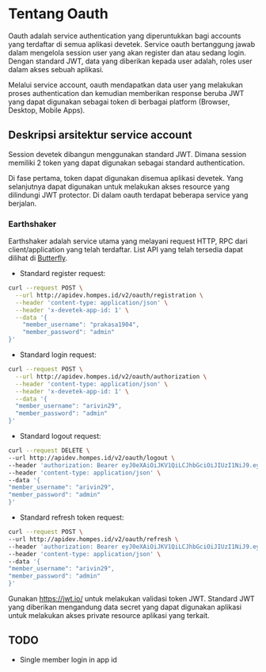 # Tentang Oauth

Oauth adalah service authentication yang diperuntukkan bagi accounts yang terdaftar di semua aplikasi devetek. Service oauth bertanggung jawab dalam mengelola session user yang akan register dan atau sedang login. Dengan standard JWT, data yang diberikan kepada user adalah, roles user dalam akses sebuah aplikasi.

Melalui service account, oauth mendapatkan data user yang melakukan proses authentication dan kemudian memberikan response beruba JWT yang dapat digunakan sebagai token di berbagai platform (Browser, Desktop, Mobile Apps).

## Deskripsi arsitektur service account

Session devetek dibangun menggunakan standard JWT. Dimana session memiliki 2 token yang dapat digunakan sebagai standard authentication.

Di fase pertama, token dapat digunakan disemua aplikasi devetek. Yang selanjutnya dapat digunakan untuk melakukan akses resource yang dilindungi JWT protector. Di dalam oauth terdapat beberapa service yang berjalan.

### Earthshaker

Earthshaker adalah service utama yang melayani request HTTP, RPC dari client/application yang telah terdaftar. List API yang telah tersedia dapat dilihat di [Butterfly](https://butterfly.devetek.com/docs).

- Standard register request:

```sh
curl --request POST \
  --url http://apidev.hompes.id/v2/oauth/registration \
  --header 'content-type: application/json' \
  --header 'x-devetek-app-id: 1' \
  --data '{
	"member_username": "prakasa1904",
	"member_password": "admin"
}'
```

- Standard login request:

```sh
curl --request POST \
  --url http://apidev.hompes.id/v2/oauth/authorization \
  --header 'content-type: application/json' \
  --header 'x-devetek-app-id: 1' \
  --data '{
  "member_username": "arivin29",
  "member_password": "admin"
}'
```

- Standard logout request:

```sh
curl --request DELETE \
--url http://apidev.hompes.id/v2/oauth/logout \
--header 'authorization: Bearer eyJ0eXAiOiJKV1QiLCJhbGciOiJIUzI1NiJ9.eyJpYXQiOjE1NjE4NjA3MDYsIm5iZiI6MTU2MTg2MDcwNiwianRpIjoiMmMyODM3NWItNzRiNi00NzZjLWJjMDItYTQzZmE3NmU5ZDdlIiwiZXhwIjoxNTYxOTQ3MTA2LCJpZGVudGl0eSI6MTMsImZyZXNoIjpmYWxzZSwidHlwZSI6ImFjY2VzcyIsImNzcmYiOiIyNjI3Yjk2Yy0xNjA1LTQ1YjktOWMyNi04MjVhNmZhMGFiZjkifQ.OrmXhkHzHLfQkHE4aqHh7IurVpbuNIGDwfqLi2ztopQ' \
--header 'content-type: application/json' \
--data '{
"member_username": "arivin29",
"member_password": "admin"
}'
```

- Standard refresh token request:

```sh
curl --request POST \
--url http://apidev.hompes.id/v2/oauth/refresh \
--header 'authorization: Bearer eyJ0eXAiOiJKV1QiLCJhbGciOiJIUzI1NiJ9.eyJpYXQiOjE1NjE4NjI0NjEsIm5iZiI6MTU2MTg2MjQ2MSwianRpIjoiZGVkYTI1NGMtZGM1Mi00MWFhLTg3MDQtYzg1MWZkMjE3OGFlIiwiZXhwIjoxNTYyNDY3MjYxLCJpZGVudGl0eSI6MTMsInR5cGUiOiJyZWZyZXNoIiwiY3NyZiI6ImFhODFkZjE1LWY5MzMtNGZjZi05MWUwLTUyZGI0YThmMjk4ZSJ9.P0l0zlr9ljC9c7H9ErjokExOD_BI1KPcz_9MKH7Gg1g' \
--header 'content-type: application/json' \
--data '{
"member_username": "arivin29",
"member_password": "admin"
}'
```

Gunakan https://jwt.io/ untuk melakukan validasi token JWT. Standard JWT yang diberikan mengandung data secret yang dapat digunakan aplikasi untuk melakukan akses private resource aplikasi yang terkait.

## TODO

- Single member login in app id
